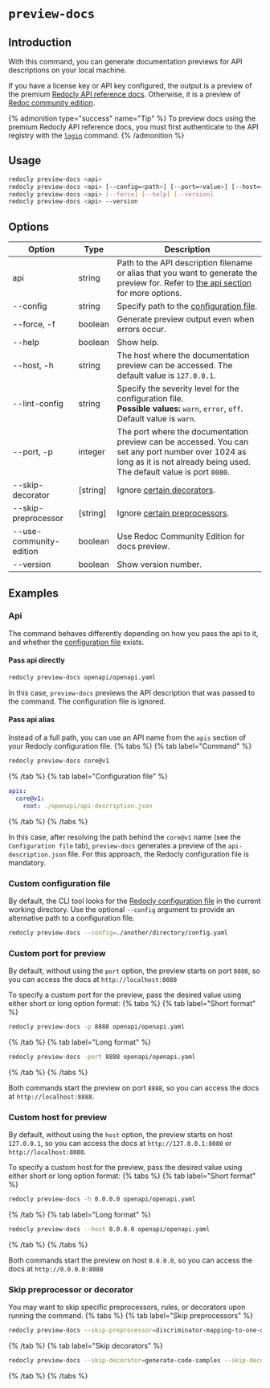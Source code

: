 # `preview-docs`

## Introduction

With this command, you can generate documentation previews for API descriptions on your local machine.

If you have a license key or API key configured, the output is a preview of the premium [Redocly API reference docs](https://redocly.com/reference/). Otherwise, it is a preview of [Redoc community edition](https://redocly.com/redoc/).

{% admonition type="success" name="Tip" %}
To preview docs using the premium Redocly API reference docs, you must first authenticate to the API registry with the [`login`](./login.md) command.
{% /admonition %}

## Usage

```bash
redocly preview-docs <api>
redocly preview-docs <api> [--config=<path>] [--port=<value>] [--host=<host>]
redocly preview-docs <api> [--force] [--help] [--version]
redocly preview-docs <api> --version
```

## Options

| Option                  | Type     | Description                                                                                                                                                                |
| ----------------------- | -------- | -------------------------------------------------------------------------------------------------------------------------------------------------------------------------- |
| api                     | string   | Path to the API description filename or alias that you want to generate the preview for. Refer to [the api section](#api) for more options.                                |
| --config                | string   | Specify path to the [configuration file](#custom-configuration-file).                                                                                                      |
| --force, -f             | boolean  | Generate preview output even when errors occur.                                                                                                                            |
| --help                  | boolean  | Show help.                                                                                                                                                                 |
| --host, -h              | string   | The host where the documentation preview can be accessed. The default value is `127.0.0.1`.                                                                                |
| --lint-config           | string   | Specify the severity level for the configuration file. <br/> **Possible values:** `warn`, `error`, `off`. Default value is `warn`.                                         |
| --port, -p              | integer  | The port where the documentation preview can be accessed. You can set any port number over 1024 as long as it is not already being used. The default value is port `8080`. |
| --skip-decorator        | [string] | Ignore [certain decorators](#skip-preprocessor-or-decorator).                                                                                                              |
| --skip-preprocessor     | [string] | Ignore [certain preprocessors](#skip-preprocessor-or-decorator).                                                                                                           |
| --use-community-edition | boolean  | Use Redoc Community Edition for docs preview.                                                                                                                              |
| --version               | boolean  | Show version number.                                                                                                                                                       |

## Examples

### Api

The command behaves differently depending on how you pass the api to it, and whether the [configuration file](#custom-configuration-file) exists.

#### Pass api directly

```bash
redocly preview-docs openapi/openapi.yaml
```

In this case, `preview-docs` previews the API description that was passed to the command. The configuration file is ignored.

#### Pass api alias

Instead of a full path, you can use an API name from the `apis` section of your Redocly configuration file.
{% tabs %}
{% tab label="Command" %}

```bash
redocly preview-docs core@v1
```

{% /tab  %}
{% tab label="Configuration file" %}

```yaml
apis:
  core@v1:
    root: ./openapi/api-description.json
```

{% /tab  %}
{% /tabs  %}

In this case, after resolving the path behind the `core@v1` name (see the `Configuration file` tab), `preview-docs` generates a preview of the `api-description.json` file. For this approach, the Redocly configuration file is mandatory.

### Custom configuration file

By default, the CLI tool looks for the [Redocly configuration file](../configuration/index.md) in the current working directory. Use the optional `--config` argument to provide an alternative path to a configuration file.

```bash
redocly preview-docs --config=./another/directory/config.yaml
```

### Custom port for preview

By default, without using the `port` option, the preview starts on port `8080`, so you can access the docs at `http://localhost:8080`

To specify a custom port for the preview, pass the desired value using either short or long option format:
{% tabs %}
{% tab label="Short format" %}

```bash
redocly preview-docs -p 8888 openapi/openapi.yaml
```

{% /tab  %}
{% tab label="Long format" %}

```bash
redocly preview-docs -port 8888 openapi/openapi.yaml
```

{% /tab  %}
{% /tabs  %}

Both commands start the preview on port `8888`, so you can access the docs at `http://localhost:8888`.

### Custom host for preview

By default, without using the `host` option, the preview starts on host `127.0.0.1`, so you can access the docs at `http://127.0.0.1:8080` or `http://localhost:8080`.

To specify a custom host for the preview, pass the desired value using either short or long option format:
{% tabs %}
{% tab label="Short format" %}

```bash
redocly preview-docs -h 0.0.0.0 openapi/openapi.yaml
```

{% /tab  %}
{% tab label="Long format" %}

```bash
redocly preview-docs --host 0.0.0.0 openapi/openapi.yaml
```

{% /tab  %}
{% /tabs  %}

Both commands start the preview on host `0.0.0.0`, so you can access the docs at `http://0.0.0.0:8080`

### Skip preprocessor or decorator

You may want to skip specific preprocessors, rules, or decorators upon running the command.
{% tabs %}
{% tab label="Skip preprocessors" %}

```bash
redocly preview-docs --skip-preprocessor=discriminator-mapping-to-one-of --skip-preprocessor=another-example
```

{% /tab  %}
{% tab label="Skip decorators" %}

```bash
redocly preview-docs --skip-decorator=generate-code-samples --skip-decorator=remove-internal-operations
```

{% /tab  %}
{% /tabs  %}
